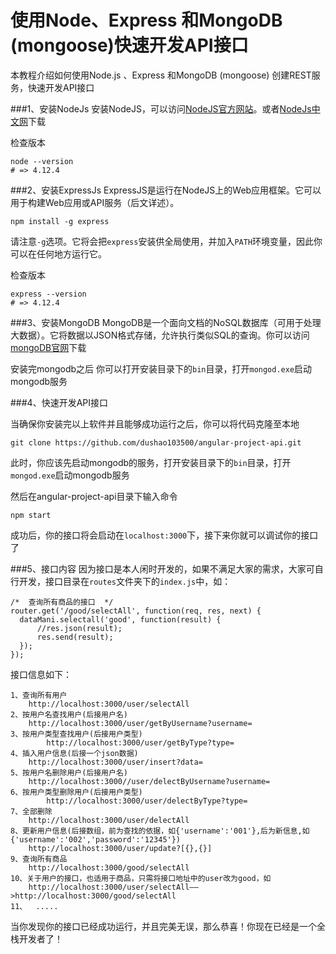 # 使用Node、Express 和MongoDB (mongoose)快速开发API接口
本教程介绍如何使用Node.js 、Express 和MongoDB (mongoose) 创建REST服务，快速开发API接口

###1、安装NodeJs
安装NodeJS，可以访问[NodeJS官方网站](https://nodejs.org/en/)。或者[NodeJs中文网](www.nodejs.cn/)下载

检查版本

	node --version
	# => 4.12.4

###2、安装ExpressJs
ExpressJS是运行在NodeJS上的Web应用框架。它可以用于构建Web应用或API服务（后文详述）。

	npm install -g express

请注意`-g`选项。它将会把`express`安装供全局使用，并加入`PATH`环境变量，因此你可以在任何地方运行它。

检查版本

	express --version
	# => 4.12.4

###3、安装MongoDB
MongoDB是一个面向文档的NoSQL数据库（可用于处理大数据）。它将数据以JSON格式存储，允许执行类似SQL的查询。你可以访问[mongoDB官网](https://www.mongodb.com/)下载

安装完mongodb之后 你可以打开安装目录下的`bin`目录，打开`mongod.exe`启动mongodb服务

###4、快速开发API接口

当确保你安装完以上软件并且能够成功运行之后，你可以将代码克隆至本地

    git clone https://github.com/dushao103500/angular-project-api.git

此时，你应该先启动mongodb的服务，打开安装目录下的`bin`目录，打开`mongod.exe`启动mongodb服务

然后在angular-project-api目录下输入命令

	npm start
成功后，你的接口将会启动在`localhost:3000`下，接下来你就可以调试你的接口了

###5、接口内容
因为接口是本人闲时开发的，如果不满足大家的需求，大家可自行开发，接口目录在`routes`文件夹下的`index.js`中，如：

	/*  查询所有商品的接口  */
	router.get('/good/selectAll', function(req, res, next) {
	  dataMani.selectall('good', function(result) {
	      //res.json(result);
	      res.send(result);
	  });
	});

接口信息如下：

	1、查询所有用户
		http://localhost:3000/user/selectAll
	2、按用户名查找用户(后接用户名)
		http://localhost:3000/user/getByUsername?username=
	3、按用户类型查找用户(后接用户类型)
			http://localhost:3000/user/getByType?type=
	4、插入用户信息(后接一个json数据)
		http://localhost:3000/user/insert?data=
	5、按用户名删除用户(后接用户名)
		http://localhost:3000//user/delectByUsername?username=
	6、按用户类型删除用户(后接用户类型)
			http://localhost:3000/user/delectByType?type=
	7、全部删除
		http://localhost:3000/user/delectAll
	8、更新用户信息(后接数组，前为查找的依据，如{'username':'001'},后为新信息,如{'username':'002','password':'12345'})
		http://localhost:3000/user/update?[{},{}]
	9、查询所有商品
		http://localhost:3000/good/selectAll
	10、关于用户的接口，也适用于商品，只需将接口地址中的user改为good，如
		http://localhost:3000/user/selectAll——>http://localhost:3000/good/selectAll
	11、  .....

当你发现你的接口已经成功运行，并且完美无误，那么恭喜！你现在已经是一个全栈开发者了！